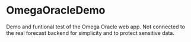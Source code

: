 # OmegaOracleDemo
Demo and funtional test of the Omega Oracle web app. Not connected to the real forecast backend for simplicity and to protect sensitive data.

